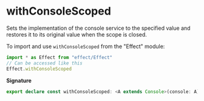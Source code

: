 # withConsoleScoped

Sets the implementation of the console service to the specified value and
restores it to its original value when the scope is closed.

To import and use `withConsoleScoped` from the "Effect" module:

```ts
import * as Effect from "effect/Effect"
// Can be accessed like this
Effect.withConsoleScoped
```

**Signature**

```ts
export declare const withConsoleScoped: <A extends Console>(console: A) => Effect<Scope.Scope, never, void>
```
